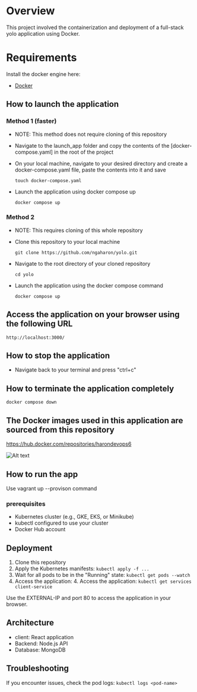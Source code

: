 # Overview
This project involved the containerization and deployment of a full-stack yolo application using Docker.


# Requirements
Install the docker engine here:
- [Docker](https://docs.docker.com/engine/install/) 

## How to launch the application 
### Method 1 (faster)
- NOTE: This method does not require cloning of this repository

- Navigate to the launch_app folder and copy the contents of the [docker-compose.yaml] in the root of the project
- On your local machine, navigate to your desired directory and create
  a docker-compose.yaml file, paste the contents into it and save

  `touch docker-compose.yaml`

- Launch the application using docker compose up

  `docker compose up`

### Method 2
- NOTE: This requires cloning of this whole repository

- Clone this repository to your local machine

  `git clone https://github.com/ngaharon/yolo.git`

- Navigate to the root directory of your cloned repository

  `cd yolo`

- Launch the application using the docker compose command

  `docker compose up`

## Access the application on your browser using the following URL
 `http://localhost:3000/`

## How to stop the application
- Navigate back to your terminal and press "ctrl+c" 

## How to terminate the application completely
 `docker compose down`

## The Docker images used in this application are sourced from this repository

https://hub.docker.com/repositories/harondevops6

![Alt text](image.png)

## How to run the app
Use vagrant up --provison command

### prerequisites

- Kubernetes cluster (e.g., GKE, EKS, or Minikube)
- kubectl configured to use your cluster
- Docker Hub account
 
 ## Deployment
 1. Clone this repository
 2. Apply the Kubernetes manifests: `kubectl apply -f ...`
 3. Wait for all pods to be in the "Running" state: `kubectl get pods --watch`
 4. Access the application: 4. Access the application: `kubectl get services client-service`

 Use the EXTERNAL-IP and port 80 to access the application in your browser.

## Architecture

- client: React application
- Backend: Node.js API
- Database: MongoDB

## Troubleshooting

If you encounter issues, check the pod logs: `kubectl logs <pod-name>`


